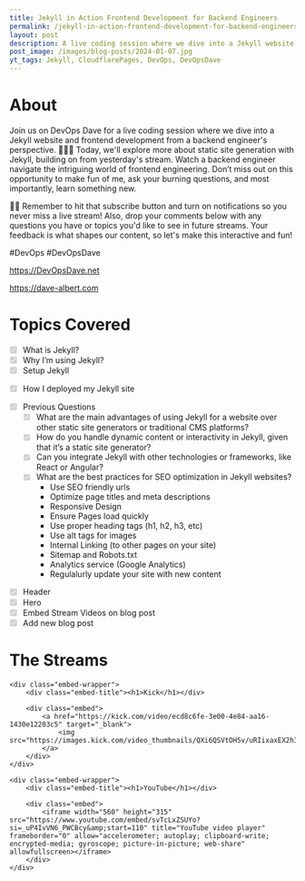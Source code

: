```yaml
---
title: Jekyll in Action Frontend Development for Backend Engineers
permalink: /jekyll-in-action-frontend-development-for-backend-engineers/
layout: post
description: A live coding session where we dive into a Jekyll website and frontend development from a backend engineer's perspective. 🚀👨‍💻 Today, we'll explore more about static site generation with Jekyll, building on from yesterday's stream. Watch a backend engineer navigate the intriguing world of frontend engineering. Don’t miss out on this opportunity to make fun of me, ask your burning questions, and most importantly, learn something new.
post_image: /images/blog-posts/2024-01-07.jpg
yt_tags: Jekyll, CloudflarePages, DevOps, DevOpsDave
---
```


<div class="content-wrapper">
    <h1>About</h1>
        <p class="top-margin-blog-post">
          Join us on DevOps Dave for a live coding session where we dive into a Jekyll website and frontend development from a backend engineer's perspective. 🚀👨‍💻 Today, we'll explore more about static site generation with Jekyll, building on from yesterday's stream. Watch a backend engineer navigate the intriguing world of frontend engineering. Don’t miss out on this opportunity to make fun of me, ask your burning questions, and most importantly, learn something new.
        </p>
        <p class="top-margin-blog-post">
          🔔💡 Remember to hit that subscribe button and turn on notifications so you never miss a live stream! Also, drop your comments below with any questions you have or topics you'd like to see in future streams. Your feedback is what shapes our content, so let's make this interactive and fun!
        </p>
        <p class="top-margin-blog-post">
          #DevOps #DevOpsDave
        </p>
        <p class="top-margin-blog-post">
          <a href="https://DevOpsDave.net">https://DevOpsDave.net</a>
        </p>
        <p class="top-margin-blog-post">
          <a href="https://dave-albert.com">https://dave-albert.com</a>
        </p>
</div>



<div class="content-wrapper">
    <h1>Topics Covered</h1>

<ul class="task-list">
  <li class="task-list-item"><input type="checkbox" class="task-list-item-checkbox" disabled="disabled" checked="checked">What is Jekyll?</li>
  <li class="task-list-item"><input type="checkbox" class="task-list-item-checkbox" disabled="disabled" checked="checked">Why I’m using Jekyll?</li>
  <li class="task-list-item"><input type="checkbox" class="task-list-item-checkbox" disabled="disabled" checked="checked">Setup Jekyll</li>
  <li class="task-list-item">
    <p><input type="checkbox" class="task-list-item-checkbox" disabled="disabled" checked="checked">How I deployed my Jekyll site</p>
  </li>
  <li class="task-list-item"><input type="checkbox" class="task-list-item-checkbox" disabled="disabled" checked="checked">Previous Questions
    <ul class="task-list">
      <li class="task-list-item"><input type="checkbox" class="task-list-item-checkbox" disabled="disabled" checked="checked">What are the main advantages of using Jekyll for a website over other static site generators or traditional CMS platforms?</li>
      <li class="task-list-item"><input type="checkbox" class="task-list-item-checkbox" disabled="disabled" checked="checked">How do you handle dynamic content or interactivity in Jekyll, given that it’s a static site generator?</li>
      <li class="task-list-item"><input type="checkbox" class="task-list-item-checkbox" disabled="disabled" checked="checked">Can you integrate Jekyll with other technologies or frameworks, like React or Angular?</li>
      <li class="task-list-item"><input type="checkbox" class="task-list-item-checkbox" disabled="disabled" checked="checked">What are the best practices for SEO optimization in Jekyll websites?
        <ul>
          <li>Use SEO friendly urls</li>
          <li>Optimize page titles and meta descriptions</li>
          <li>Responsive Design</li>
          <li>Ensure Pages load quickly</li>
          <li>Use proper heading tags (h1, h2, h3, etc)</li>
          <li>Use alt tags for images</li>
          <li>Internal Linking (to other pages on your site)</li>
          <li>Sitemap and Robots.txt</li>
          <li>Analytics service (Google Analytics)</li>
          <li>Regulalurly update your site with new content</li>
        </ul>
      </li>
    </ul>
  </li>
</ul>

<ul class="task-list">
  <li class="task-list-item"><input type="checkbox" class="task-list-item-checkbox" disabled="disabled" checked="checked">Header</li>
  <li class="task-list-item"><input type="checkbox" class="task-list-item-checkbox" disabled="disabled" checked="checked">Hero</li>
  <li class="task-list-item"><input type="checkbox" class="task-list-item-checkbox" disabled="disabled" checked="checked">Embed Stream Videos on blog post</li>
  <li class="task-list-item"><input type="checkbox" class="task-list-item-checkbox" disabled="disabled" checked="checked">Add new blog post</li>
</ul>
</div>



<div class="content-wrapper">
    <h1>The Streams</h1>

    <div class="embed-wrapper">
        <div class="embed-title"><h1>Kick</h1></div>

        <div class="embed">
            <a href="https://kick.com/video/ecd8c6fe-3e00-4e84-aa16-1430e12203c5" target="_blank">
                <img src="https://images.kick.com/video_thumbnails/QXi6QSVtOH5v/uRIixaxEX2h3/360.webp">
            </a>
        </div>
    </div>

    <div class="embed-wrapper">
        <div class="embed-title"><h1>YouTube</h1></div>

        <div class="embed">
            <iframe width="560" height="315" src="https://www.youtube.com/embed/svTcLxZSUYo?si=_uP4IvVN6_PWCBcy&amp;start=110" title="YouTube video player" frameborder="0" allow="accelerometer; autoplay; clipboard-write; encrypted-media; gyroscope; picture-in-picture; web-share" allowfullscreen></iframe>
        </div>
    </div>
</div>